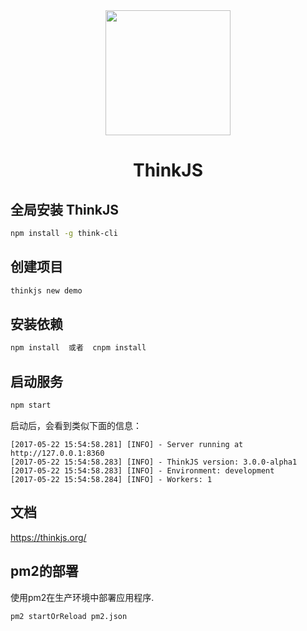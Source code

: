 <div align="center">
  <a href="https://github.com/thinkjs/thinkjs">
    <img width="200" heigth="200" src="https://p1.ssl.qhimg.com/t01c74e1aaed13e64fc.png">
  </a>  

  <h1>ThinkJS</h1>
</div>

## 全局安装 ThinkJS

```sh
npm install -g think-cli
```

## 创建项目

```sh
thinkjs new demo
```

## 安装依赖

```sh
npm install  或者  cnpm install
```

## 启动服务

```sh
npm start
```

启动后，会看到类似下面的信息：

```text
[2017-05-22 15:54:58.281] [INFO] - Server running at http://127.0.0.1:8360
[2017-05-22 15:54:58.283] [INFO] - ThinkJS version: 3.0.0-alpha1
[2017-05-22 15:54:58.283] [INFO] - Environment: development
[2017-05-22 15:54:58.284] [INFO] - Workers: 1
```

## 文档

<https://thinkjs.org/>

## pm2的部署

使用pm2在生产环境中部署应用程序.

```
pm2 startOrReload pm2.json
```